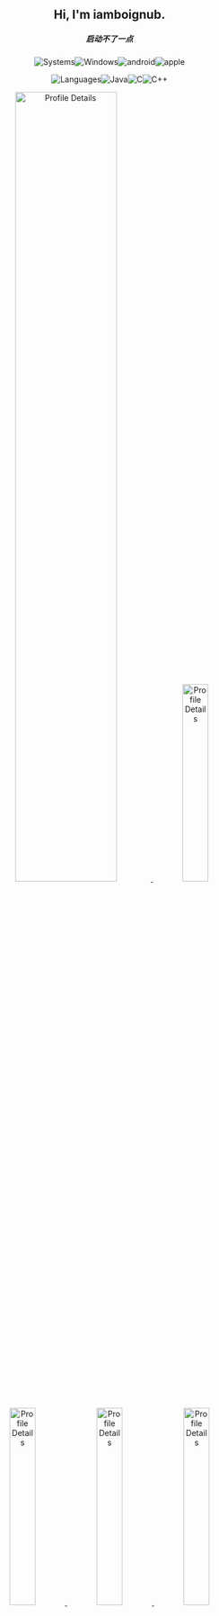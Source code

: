 <h2 align="center">Hi, I'm iamboignub.</h2>
<em><h5 align="center">启动不了一点</h5></em>

<!-- systems -->
<p align="center">
<img
src="https://shields.io/badge/-systems-black?style=for-the-badge"
alt="Systems"><img
src="https://img.shields.io/badge/Windows-0078D6?style=for-the-badge&logo=windows&logoColor=white"
alt="Windows"/><img
src="https://img.shields.io/badge/Android-3DDC84?style=for-the-badge&logo=android&logoColor=white"
alt="android"/><img
src="https://img.shields.io/badge/Apple-white?style=for-the-badge&logo=apple&logoColor=gray"
alt="apple"/>
  
  
</p>

<!-- languages -->
<p align="center">
<img
src="https://shields.io/badge/-languages-blue?style=for-the-badge"
alt="Languages"><img
src="https://img.shields.io/badge/Java-ED8B00?style=for-the-badge&logo=java&logoColor=white"
alt="Java"><img
src="https://img.shields.io/badge/C-00599C?style=for-the-badge&logo=c&logoColor=white"
alt="C"><img
src="https://img.shields.io/badge/C%2B%2B-00599C?style=for-the-badge&logo=c%2B%2B&logoColor=white"
alt="C++">
</p>

<!-- stats -->
<a href="https://github.com/vn7n24fzkq/github-profile-summary-cards">
<p align="center">
<img width="60%" alt="Profile Details" src="http://github-profile-summary-cards.vercel.app/api/cards/profile-details?username=snowf14k3&count_private=true&theme=transparent" />
<img width="30%" alt="Profile Details" src="http://github-profile-summary-cards.vercel.app/api/cards/repos-per-language?username=snowf14k3&count_private=true&theme=transparent" />
<img width="30%" alt="Profile Details" src="http://github-profile-summary-cards.vercel.app/api/cards/most-commit-language?username=snowf14k3&count_private=true&theme=transparent" />
<img width="30%" alt="Profile Details" src="http://github-profile-summary-cards.vercel.app/api/cards/stats?username=snowf14k3&count_private=true&theme=transparent" />
<img width="30%" alt="Profile Details" src="http://github-profile-summary-cards.vercel.app/api/cards/productive-time?username=snowf14k3&count_private=true&theme=transparent&utcOffset=8" />
</p>
</a>
